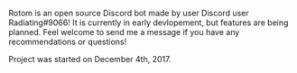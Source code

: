 Rotom is an open source Discord bot made by user Discord user Radiating#9066! It is currently in early devlopement, but features are being planned. Feel welcome to send me a message if you have any recommendations or questions!

Project was started on December 4th, 2017.

